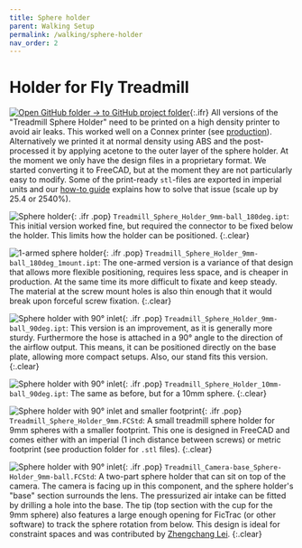 ```yaml
---
title: Sphere holder
parent: Walking Setup
permalink: /walking/sphere-holder
nav_order: 2
---
```


# Holder for Fly Treadmill

[![Open GitHub folder]({{site.baseurl}}/assets/img/GitHub-Mark-32px.png) → to GitHub project folder](https://github.com/reiserlab/Component-Designs/tree/main/Walking-Setup/Treadmill_Sphere_Holder){:.ifr}
All versions of the "Treadmill Sphere Holder" need to be printed on a high density printer to avoid air leaks. This worked well on a Connex printer (see [production]({{site.baseurl}}/production)). Alternatively we printed it at normal density using ABS and the post-processed it by applying acetone to the outer layer of the sphere holder. At the moment we only have the design files in a proprietary format. We started converting it to FreeCAD, but at the moment they are not particularly easy to modify. Some of the print-ready `stl`-files are exported in imperial units and our [how-to guide]({{site.baseurl}}/how-to-build-inexpensive-treadmill#manufacture-3d-print) explains how to solve that issue (scale up by 25.4 or 2540%).

![Sphere holder]({{site.baseurl}}/assets/img/Walking-Setup/Treadmill_Sphere_Holder/Treadmill_Sphere_Holder_9mm-ball_180deg.png){: .ifr .pop}
`Treadmill_Sphere_Holder_9mm-ball_180deg.ipt`: This initial version worked fine, but required the connector to be fixed below the holder. This limits how the holder can be positioned.
{:.clear}

![1-armed sphere holder]({{site.baseurl}}/assets/img/Walking-Setup/Treadmill_Sphere_Holder/Treadmill_Sphere_Holder_9mm-ball_180deg_1mount.png){: .ifr .pop}
`Treadmill_Sphere_Holder_9mm-ball_180deg_1mount.ipt`: The one-armed version is a variance of that design that allows more flexible positioning, requires less space, and is cheaper in production. At the same time its more difficult to fixate and keep steady. The material at the screw mount holes is also thin enough that it would break upon forceful screw fixation.
{:.clear}

![Sphere holder with 90° inlet]({{site.baseurl}}/assets/img/Walking-Setup/Treadmill_Sphere_Holder/Treadmill_Sphere_Holder_9mm-ball_90deg.png){: .ifr .pop}
`Treadmill_Sphere_Holder_9mm-ball_90deg.ipt`: This version is an improvement, as it is generally more sturdy. Furthermore the hose is attached in a 90° angle to the direction of the airflow output. This means, it can be positioned directly on the base plate, allowing more compact setups. Also, our stand fits this version.
{:.clear}

![Sphere holder with 90° inlet]({{site.baseurl}}/assets/img/Walking-Setup/Treadmill_Sphere_Holder/Treadmill_Sphere_Holder_10mm-ball_90deg.png){: .ifr .pop}
`Treadmill_Sphere_Holder_10mm-ball_90deg.ipt`: The same as before, but for a 10mm sphere.
{:.clear}

![Sphere holder with 90° inlet and smaller footprint]({{site.baseurl}}/assets/img/Walking-Setup/Treadmill_Sphere_Holder/Treadmill_Sphere_Holder_9mm_imperial.png){: .ifr .pop}
`Treadmill_Sphere_Holder_9mm.FCStd`:  A small treadmill sphere holder for 9mm spheres with a smaller footprint. This one is designed in FreeCAD and comes either with an imperial (1 inch distance between screws) or metric footprint (see production folder for `.stl` files).
{:.clear}

![Sphere holder with 90° inlet]({{site.baseurl}}/assets/img/Walking-Setup/Treadmill_Sphere_Holder/Treadmill_Camera-base_Sphere-Holder_9mm-ball.png){: .ifr .pop}
`Treadmill_Camera-base_Sphere-Holder_9mm-ball.FCStd`: A two-part sphere holder that can sit on top of the camera. The camera is facing up in this component, and the sphere holder's "base" section surrounds the lens. The pressurized air intake can be fitted by drilling a hole into the base. The tip (top section with the cup for the 9mm sphere) also features a large enough opening for FicTrac (or other software) to track the sphere rotation from below. This design is ideal for constraint spaces and was contributed by [Zhengchang Lei](https://www.janelia.org/people/zhengchang-lei).
{:.clear}